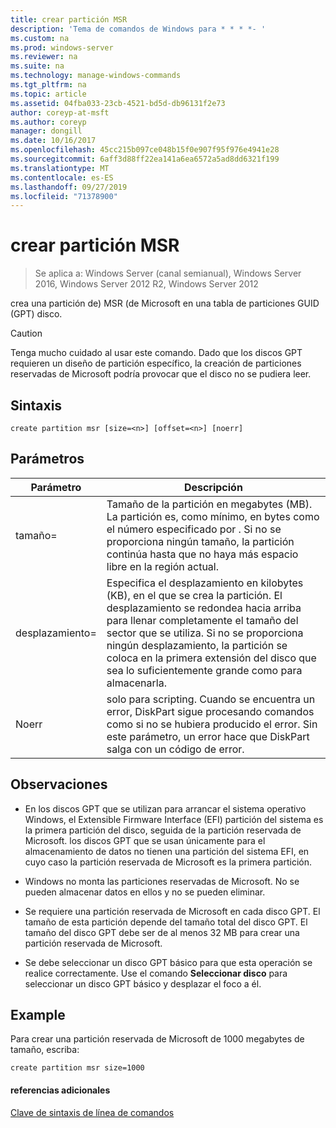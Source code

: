 ```yaml
---
title: crear partición MSR
description: 'Tema de comandos de Windows para * * * *- '
ms.custom: na
ms.prod: windows-server
ms.reviewer: na
ms.suite: na
ms.technology: manage-windows-commands
ms.tgt_pltfrm: na
ms.topic: article
ms.assetid: 04fba033-23cb-4521-bd5d-db96131f2e73
author: coreyp-at-msft
ms.author: coreyp
manager: dongill
ms.date: 10/16/2017
ms.openlocfilehash: 45cc215b097ce048b15f0e907f95f976e4941e28
ms.sourcegitcommit: 6aff3d88ff22ea141a6ea6572a5ad8dd6321f199
ms.translationtype: MT
ms.contentlocale: es-ES
ms.lasthandoff: 09/27/2019
ms.locfileid: "71378900"
---
```

# <a name="create-partition-msr"></a>crear partición MSR

>Se aplica a: Windows Server (canal semianual), Windows Server 2016, Windows Server 2012 R2, Windows Server 2012

crea una partición de\) MSR \(de Microsoft en una tabla de particiones GUID \(GPT\) disco.  
  
> [!CAUTION]  
> Tenga mucho cuidado al usar este comando. Dado que los discos GPT requieren un diseño de partición específico, la creación de particiones reservadas de Microsoft podría provocar que el disco no se pudiera leer.  
  
  
  
## <a name="syntax"></a>Sintaxis  
  
```  
create partition msr [size=<n>] [offset=<n>] [noerr]  
```  
  
## <a name="parameters"></a>Parámetros  
  
|  Parámetro  |                                                                                                                         Descripción                                                                                                                         |
|-------------|-------------------------------------------------------------------------------------------------------------------------------------------------------------------------------------------------------------------------------------------------------------|
|  tamaño\=<n>  |               Tamaño de la partición en megabytes \(MB\). La partición es, como mínimo, en bytes como el número especificado por <n>. Si no se proporciona ningún tamaño, la partición continúa hasta que no haya más espacio libre en la región actual.               |
| desplazamiento\=<n> | Especifica el desplazamiento en kilobytes \(KB\), en el que se crea la partición. El desplazamiento se redondea hacia arriba para llenar completamente el tamaño del sector que se utiliza. Si no se proporciona ningún desplazamiento, la partición se coloca en la primera extensión del disco que sea lo suficientemente grande como para almacenarla. |
|    Noerr    |                            solo para scripting. Cuando se encuentra un error, DiskPart sigue procesando comandos como si no se hubiera producido el error. Sin este parámetro, un error hace que DiskPart salga con un código de error.                             |
  
## <a name="remarks"></a>Observaciones  
  
-   En los discos GPT que se utilizan para arrancar el sistema operativo Windows, el Extensible Firmware Interface \(EFI\) partición del sistema es la primera partición del disco, seguida de la partición reservada de Microsoft. los discos GPT que se usan únicamente para el almacenamiento de datos no tienen una partición del sistema EFI, en cuyo caso la partición reservada de Microsoft es la primera partición.  
  
-   Windows no monta las particiones reservadas de Microsoft. No se pueden almacenar datos en ellos y no se pueden eliminar.  
  
-   Se requiere una partición reservada de Microsoft en cada disco GPT. El tamaño de esta partición depende del tamaño total del disco GPT. El tamaño del disco GPT debe ser de al menos 32 MB para crear una partición reservada de Microsoft.  
  
-   Se debe seleccionar un disco GPT básico para que esta operación se realice correctamente. Use el comando **Seleccionar disco** para seleccionar un disco GPT básico y desplazar el foco a él.  
  
## <a name="BKMK_examples"></a>Example  
Para crear una partición reservada de Microsoft de 1000 megabytes de tamaño, escriba:  
  
```  
create partition msr size=1000  
```  
  
#### <a name="additional-references"></a>referencias adicionales  
[Clave de sintaxis de línea de comandos](command-line-syntax-key.md)  
  

  

